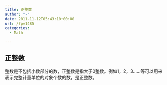 ```yaml
---
title: 正整数
author: "-"
date: 2011-11-12T05:43:10+00:00
url: /?p=1485
categories:
  - Math

---
```

## 正整数
整数是不包括小数部分的数，正整数是指大于0整数。例如1，2，3……等可以用来表示完整计量单位的对象个数的数，是正整数。